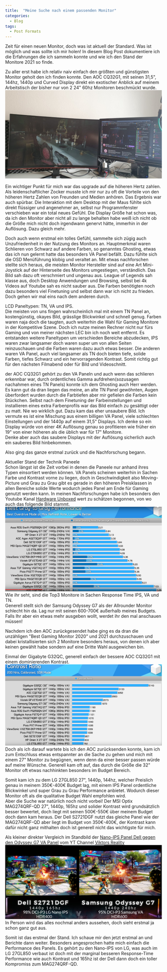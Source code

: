 ```yaml
---
title:  "Meine Suche nach einem passenden Monitor"
categories: 
  - Blog
tags:
  - Post Formats
---
```

Zeit für einen neuen Monitor, doch was ist aktuell der Standard. Was ist möglich und was sollte ich mir holen!
In diesem Blog Post dokumentiere ich die Erfahrungen die ich sammeln konnte und wie ich den Stand der Monitore 2021 so finde.  

Zu aller erst habe ich relativ naiv einfach den größten und günstigsten Monitor geholt den ich finden konnte. 
Den AOC CQ32G1, mit seinen 31,5", 144hz, 1440p und Curved Display direkt ein exotischer Anblick auf meinem Arbeitstisch der bisher nur von 2 24" 60hz Monitoren beschmückt wurde.  
![AOC auf meinem Desktop](/assets/images/aoc.jpeg)

Ein wichtiger Punkt für mich war das upgrade auf die höheren Hertz zahlen. Als leidenschaftlicher Zocker musste ich mir nur zu oft die Vorteile von den höheren Hertz Zahlen von Freunden und Medien anhören. Das Ergebnis war auch spürbar. Die Interaktion mit dem Desktop mit der Maus fühlte sich direkt flüssiger und angenehmer an, selbst nur Programmfenster verschieben war ein total neues Gefühl. 
Die Display Größe hat schon was, da ich den Monitor aber nicht all zu lange behalten habe weiß ich nicht ob die Größe mich nicht doch irgendwann genervt hätte, immerhin in der Auflösung. Dazu gleich mehr.  

Doch auch wenn erstmal ein tolles Gefühl, sammelte sich zügig auch Unzufriedenheit in der Nutzung des Monitors an. Hauptmerkmal waren Schlieren von Schwarz auf andere Farben, so genanntes Ghosting, etwas das ich nun gelernt hatte das besonders VA Panel befällt. Dazu fühlte sich die OSD Menüführung klobig und veraltet an. Mit etwas nachforschen stellte sich heraus, die meisten Monitor Hersteller sind auf eine Art Mini-Joystick auf der Hinterseite des Monitors umgestiegen, verständlich. Das Bild sah dazu oft verschmiert und ungenau aus. League of Legends sah klasse aus, doch Desktop Anwendungen und Browsing, selbst bei 4k Videos auf Youtube sah es nicht sauber aus. Die Farben benötigten noch dazu besonders viel Finetuning und selbst dann war ich nicht zu frieden. 
Doch gehen wir mal eins nach dem anderen durch.

LCD Paneltypen: TN, VA und IPS.  
Die meisten von uns fingen wahrscheinlich mal mit einem TN Panel an, kostengünstig, okayes Bild, grässlige Blickwinkel und schnell genug. Farben waren naja doch die taugten, auch weiterhin die Wahl für Gaming Monitore in der Kompetitive Szene. Doch ich nutze meinen Rechner nicht nur fürs Gaming und von meiner nächsten LEC bin ich noch weit entfernt. 
Es entstanden weitere Paneltypen um verschieden Bereiche abzudecken, IPS waren zwar langsamer doch waren super um von allen Seiten reinzuschauen und die Farben waren dazu auch etwas besser.
Die anderen waren VA Panel, auch viel langsamer als TN doch bieten tiefe, solide Farben, tiefes Schwarz und ein hervorragenden Kontrast. Somit richtig gut für den nächsten Filmabend oder für Bild und Videoschnitt.  

der AOC CQ32G1 gehört zu den VA Paneln und auch wenn das schlieren erkennbar war, durch ordentliches Gamma aufdrehen(sozusagen nachahmen eines TN Panels) konnte ich dem Ghosting auch Herr werden. Es kann gut da dran liegen das meine, an alte TN Panel gewöhnten, Augen überfordert wurden durch die Farbtiefen aber mir gefielen die Farben kein Stückchen. Selbst nach dem Finetuning der Farbeinstellungen und installieren eines extra Farbenprofils war das Bild einfach zu gesättigt oder zu matt. Nie wo wirklich gut. 
Dazu kam das eher unsaubere Bild. Ich vermute es ist eine Mischung aus einem billigen VA Panel, viele schlechten Einstellungen und der 1440p auf einem 31,5" Displays. Ich denke so ein Display würde von einer 4K Auflösung genau so profitieren wie früher ein 19" von einer höheren als die üblich war für 17" Monitore.  
Denke aber auch das saubere Displays mit der Auflösung sicherlich auch ein sauberes Bild hinbekommen.  

Also ging das ganze erstmal zurück und die Nachforschung begann. 

Aktueller Stand der Technik Paneele  
Schon längst ist die Zeit vorbei in denen die Paneele nur anhand ihres Typen einsortiert werden können. VA Panels scheinen weiterhin in Sachen Farbe und Kontrast vorne zu liegen, doch in Geschwindigkeit also Moving-Picture und Grau zu Grau gibt es gerade in den höheren Preisklassen in allen Bereiche solide Werte wodurch jedes Panel am Ende für Gaming genutzt werden kann. 
In meinen Nachforschungen habe ich besonders den Youtube Kanal [Hardware Unboxed][hardware-unboxed] wert zu schätzen begonnen, von wo auch das folgende Bild stammt.  
![G2G Screenshot Hardware Unboxed](/assets/images/unboxedfdf.PNG)
Wie ihr seht, sind die Top3 Monitore in Sachen Response Time IPS, VA und TN.  
Generell stellt sich der Samsung Odyssey G7 als der Allrounder Monitor schlecht hin da. Lag nur mit seinen 600-700€ außerhalb meines Budgets. Falls Ihr aber ein etwas mehr ausgeben wollt, werdet ihr den mal anschauen müssen!  

Nachdem ich den AOC zurückgesendet habe ging es da dran die unzähligen "Best Gaming Monitor 2020" und 2021 durchzuschauen und dabei kristallisierten sich 2 Monitore besonders heraus, von denen ich aber keinen gewählt habe sondern auf eine Dritte Wahl ausgewichen bin. 

Einmal der Gigabyte G32QC, generell einfach der bessere AOC CQ32G1 mit einem dominierenden Kontrast.  
![Contrast Screenshot Hardware Unboxed](/assets/images/contrast.PNG)
Doch als ich darauf wartete bis ich den AOC zurücksenden konnte, kam ich zum Entschluss etwas entspannter an die Sache zu gehen und mich mit einem 27" Monitor zu begügnen, wenn denn da einer besser passen würde auf meine Wünsche. Generell kam oft auf, das durch die Größe die 32" Monitor oft etwas nachhinkten besonders im Budget Bereich. 

Somit kam ich zu dem LG 27GL850 27", 1440p, 144hz, welcher Preislich genau in meinem 350€-400€ Budget lag, mit einem IPS Panel ordentliche Blickwinkel und super Grau zu Grau Performance anbietet. Wodurch dieser Monitor oft als die qualitative Budget Wahl empfohlen wird.  
Aber die Suche war natürlich noch nicht vorbei! Der MSI Optix MAG274QRF-QD 27", 1440p, 165hz und solider Kontrast wird grundsätzlich besser bewertet, doch liegt mit seinen 500€-550€ über meinem Budget doch dann kam heraus. Der Dell S2721DGF nutzt das gleiche Panel wie der MAG274QRF-QD aber liegt im Budget von 350€-400€, der Kontrast kann dafür nicht ganz mithalten doch ist generell nicht das wichtigste für mich.  

Als kleiner direkter Vergleich im Standbild der [Nano-IPS Panel Dell gegen den Odyssey G7 VA Panel][dell-vs-g7] vom YT Channel [Viktors Reality][viktors-reality]  
![Dell S2721DGF im Vergleich zum G7](/assets/images/dellundg7.PNG)
In Person wird das alles nochmal anders aussehen, doch sieht erstmal ja schon ganz gut aus.  

Somit ist das erstmal der Stand. Ich schaue mir den jetzt erstmal an und Berichte dann weiter. Besonders angesprochen hatte mich einfach die Performance des Panels. Es gehört zu den Nano-IPS von LG, was auch im LG 27GL850 verbaut ist doch mit der marginal besseren Response-Time Performance wie auch Kontrast und 165hz ist der Dell dann doch ein toller Kompromiss zum MAG274QRF-QD.  




[hardware-unboxed]: https://www.youtube.com/channel/UCI8iQa1hv7oV_Z8D35vVuSg
[viktors-reality]: https://www.youtube.com/channel/UCPPYJNUvFBBLqJxEkTZBOiA
[dell-vs-g7]: https://www.youtube.com/watch?v=LQgcd8Fj04I
